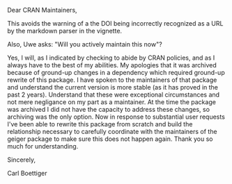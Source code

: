 Dear CRAN Maintainers,

This avoids the warning of a the DOI being incorrectly recognized as a URL by the markdown parser in the vignette.

Also, Uwe asks: "Will you actively maintain this now"?

Yes, I will, as I indicated by checking to abide by CRAN policies, and as I always have to the best of my abilities. My apologies that it was archived because of ground-up changes in a  dependency which required ground-up rewrite of this package. I have spoken to the maintainers of that package and understand the current version is more stable (as it has proved in the past 2 years).  Understand that these were exceptional circumstances and not mere negligance on my part as a maintainer. At the time the package was archived I did not have the capacity to address these changes, so archiving was the only option.  Now in response to substantial user requests I've been able to rewrite this package from scratch and build the relationship necessary to carefully coordinate with the maintainers of the geiger package to make sure this does not happen again.  Thank you so much for understanding.

Sincerely,

Carl Boettiger
